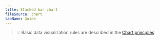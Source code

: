 ```yaml
---
title: Stacked bar chart
fileSource: chart
tabName: Guide
---
```


> 💡 Basic data visualization rules are described in the [Chart principles](/data-display/chart/).
